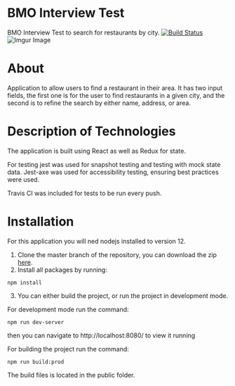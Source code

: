 # BMO Interview Test

BMO Interview Test to search for restaurants by city. [![Build Status](https://travis-ci.org/danielbrog/bmotest.svg?branch=master)](https://travis-ci.org/danielbrog/bmotest)
![Imgur Image](https://i.imgur.com/aLUSHxE.png)

# About
Application to allow users to find a restaurant in their area.  It has two input fields, the first one is for the user to find restaurants in a given city, and the second is to refine the search by either name, address, or area.

# Description of Technologies
The application is built using React as well as Redux for state.

For testing jest was used for snapshot testing and testing with mock state data.  Jest-axe was used for accessibility testing, ensuring best practices were used.

Travis CI was included for tests to be run every push.

# Installation
For this application you will ned nodejs installed to version 12.

1. Clone the master branch of the repository, you can download the zip [here](https://github.com/danielbrog/bmotest/archive/master.zip).
2. Install all packages by running:
```
npm install
```
3. You can either build the project, or run the project in development mode.  

For development mode run the command:
```
npm run dev-server
```
then you can navigate to http://localhost:8080/ to view it running

For building the project run the command:
```
npm run build:prod
```
The build files is located in the public folder.
